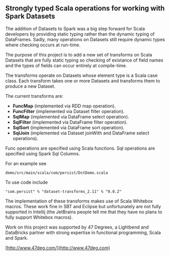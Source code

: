 ## Strongly typed Scala operations for working with Spark Datasets

The addition of Datasets to Spark was a big step forward for Scala developers
by providing static typing rather than the dynamic typing of DataFrames.
Sadly, many operations on Datasets still require dynamic types where checking 
occurs at run-time.

The purpose of this project is to add a new set of transforms on Scala Datasets
that are fully static typing so checking of existance of field names and the types
of fields can occur entirely at compile-time.

The transforms operate on Datasets whose element type is a Scala case class. Each transform
takes one or more Datasets and transforms them to produce a new Dataset.

The current transforms are:

* **FuncMap** (implemented via RDD map operation).
* **FuncFilter** (implemented via Dataset filter operation).
* **SqlMap** (implemented via DataFrame select operation).
* **SqlFilter** (implemented via DataFrame filter operation).
* **SqlSort** (implemented via DataFrame sort operation).
* **SqlJoin** (implemented via Dataset joinWith and DataFrame select operations).

Func operations are specified using Scala functions. Sql operations are specified using Spark Sql Columns.

For an example see

    demo/src/main/scala/com/persist/DstDemo.scala
    
To use code include

    "com.persist" % "dataset-transforms_2.11" % "0.0.2"

The implementation of these transforms makes use of Scala Whitebox macros.
These work fine in SBT and Eclipse but unfortunately are not fully supported in 
Intellij (the JetBrains people tell me that they have no plans to fully support 
Whitebox macros).

Work on this project was supported by 47 Degrees, a Lightbend and DataBricks partner
with strong expertise in functional programming, Scala and Spark.

[http://www.47deg.com/](http://www.47deg.com)
